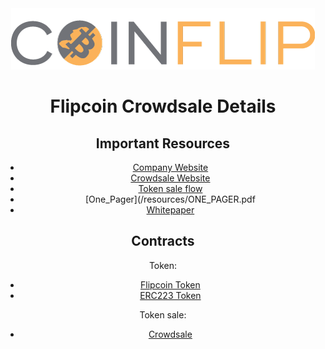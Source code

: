 
<div style="text-align:center"><img src = "/resources/logo.png"/>


# Flipcoin Crowdsale Details



## Important Resources
- [Company Website](https://www.coinflip.tech)
- [Crowdsale Website](https://www.flipcoinsale.com)
- [Token sale flow](/SALE_MECHANISM.md)
- [One_Pager](/resources/ONE_PAGER.pdf
- [Whitepaper](/resources/WHITEPAPER.pdf)

## Contracts

Token:
- [Flipcoin Token](/sale/contracts/token/Flipcoin20.sol)
- [ERC223 Token](/sale/contracts/main/Flipcoin_Standard.sol)

Token sale:
- [Crowdsale](/sale/contracts/main/TokenSale.sol)



